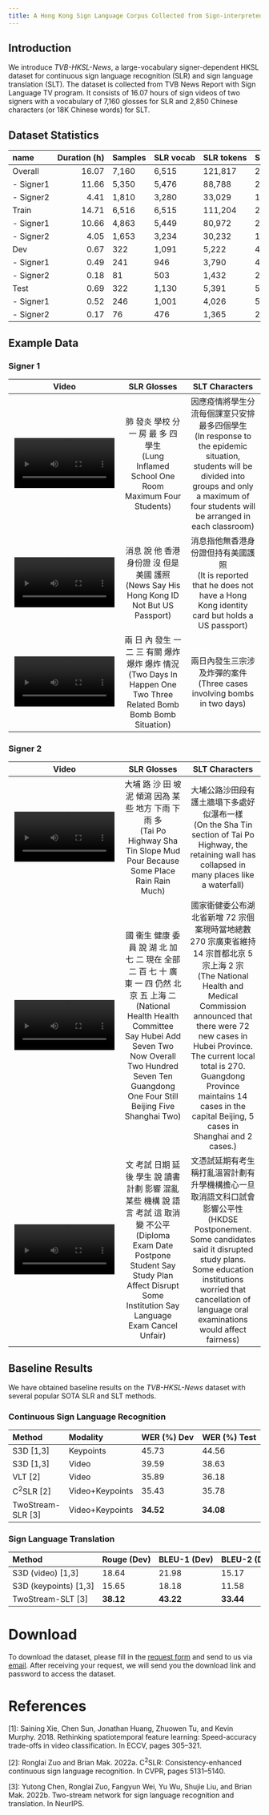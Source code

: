 ```yaml
---
title: A Hong Kong Sign Language Corpus Collected from Sign-interpreted TV News
---
```


## Introduction

We introduce _TVB-HKSL-News_, a large-vocabulary signer-dependent HKSL dataset for continuous sign language recognition (SLR) and sign language translation (SLT).
The dataset is collected from TVB News Report with Sign Language TV program.
It consists of 16.07 hours of sign videos of two signers with a vocabulary of 7,160 glosses for SLR and 2,850 Chinese characters (or 18K Chinese words) for SLT.

## Dataset Statistics

| name                                                  | Duration (h) | Samples | SLR vocab | SLR tokens | SLR #singletons | SLT vocab | SLT tokens | SLT #singletons | Duration (%) | Samples (%) | SLR Tokens (%) | SLT Tokens (%) |
| :---------------------------------------------------- | -----------: | :------ | :-------- | :--------- | :-------------- | :-------- | :--------- | --------------: | -----------: | ----------: | -------------: | -------------: |
| Overall                                               |        16.07 | 7,160   | 6,515     | 121,817    | 2,820           | 2,850     | 232,310    |             462 |          100 |         100 |            100 |            100 |
| <span style="white-space: nowrap;"> - Signer1 </span> |        11.66 | 5,350   | 5,476     | 88,788     | 2,362           | 2,695     | 173,027    |             450 |        72.59 |       74.72 |          72.89 |          74.48 |
| <span style="white-space: nowrap;"> - Signer2 </span> |         4.41 | 1,810   | 3,280     | 33,029     | 1,479           | 2,100     | 59,283     |             465 |        27.41 |       25.28 |          27.11 |          25.52 |
| Train                                                 |        14.71 | 6,516   | 6,515     | 111,204    | 2,925           | 2,816     | 212,108    |             466 |        91.53 |       91.01 |          91.29 |           91.3 |
| <span style="white-space: nowrap;"> - Signer1 </span> |        10.66 | 4,863   | 5,449     | 80,972     | 2,430           | 2,666     | 157,800    |             463 |        66.34 |       67.92 |          66.47 |          67.93 |
| <span style="white-space: nowrap;"> - Signer2 </span> |         4.05 | 1,653   | 3,234     | 30,232     | 1,520           | 2,069     | 54,308     |             468 |        25.18 |       23.09 |          24.82 |          23.38 |
| Dev                                                   |         0.67 | 322     | 1,091     | 5,222      | 471             | 1,279     | 10,003     |             395 |         4.18 |         4.5 |           4.29 |           4.31 |
| <span style="white-space: nowrap;"> - Signer1 </span> |         0.49 | 241     | 946       | 3,790      | 430             | 1,178     | 7,508      |             382 |         3.03 |        3.37 |           3.11 |           3.23 |
| <span style="white-space: nowrap;"> - Signer2 </span> |         0.18 | 81      | 503       | 1,432      | 264             | 710       | 2,495      |             286 |         1.15 |        1.13 |           1.18 |           1.07 |
| Test                                                  |         0.69 | 322     | 1,130     | 5,391      | 518             | 1,276     | 10,199     |             399 |         4.29 |         4.5 |           4.43 |           4.39 |
| <span style="white-space: nowrap;"> - Signer1 </span> |         0.52 | 246     | 1,001     | 4,026      | 503             | 1,195     | 7,719      |             410 |         3.21 |        3.44 |            3.3 |           3.32 |
| <span style="white-space: nowrap;"> - Signer2 </span> |         0.17 | 76      | 476       | 1,365      | 240             | 711       | 2,480      |             299 |         1.08 |        1.06 |           1.12 |           1.07 |

## Example Data

### Signer 1

<style>
    td {
        width: 300px;
    }

    th { 
        white-space: nowrap;
    }
</style>

<center>
<table style="word-break: normal; width: 100%">
  <thead>
    <tr>
      <th style="text-align: center">Video</th>
      <th style="text-align: center">SLR Glosses</th>
      <th style="text-align: center">SLT Characters</th>
    </tr>
  </thead>
  <tbody>
    <tr>
      <td style="text-align: center">
        <video width="200" controls>
          <source
            src="https://github.com/tvb-hksl-news/demo/raw/main/videos/2020-07-13_024218-024346_h264.mp4"
            type="video/mp4"
          />
        </video>
      </td>
      <td style="text-align: center">
        肺 發炎 學校 分 一 房 最 多 四 學生 <br />
        (Lung Inflamed School One Room Maximum Four Students)
      </td>
      <td style="text-align: center">
        因應疫情將學生分流每個課室只安排最多四個學生 <br />
        (In response to the epidemic situation, students will be divided into
        groups and only a maximum of four students will be arranged in each
        classroom)
      </td>
    </tr>
    <tr>
      <td style="text-align: center">
        <video width="200" controls>
          <source
            src="https://github.com/tvb-hksl-news/demo/raw/main/videos/2020-01-18_011156-011250_h264.mp4"
            type="video/mp4"
          />
        </video>
      </td>
      <td style="text-align: center">
        消息 說 他 香港 身份證 沒 但是 美國 護照 <br />
        (News Say His Hong Kong ID Not But US Passport)
      </td>
      <td style="text-align: center">
        消息指他無香港身份證但持有美國護照 <br />
        (It is reported that he does not have a Hong Kong identity card but
        holds a US passport)
      </td>
    </tr>
    <tr>
      <td style="text-align: center">
        <video width="200" controls>
          <source
            src="https://github.com/tvb-hksl-news/demo/raw/main/videos/2020-01-28_026046-026152_h264.mp4"
            type="video/mp4"
          />
        </video>
      </td>
      <td style="text-align: center">
        兩 日 內 發生 一 二 三 有關 爆炸 爆炸 爆炸 情況 <br />
        (Two Days In Happen One Two Three Related Bomb Bomb Bomb Situation)
      </td>
      <td style="text-align: center">
        兩日內發生三宗涉及炸彈的案件 <br />
        (Three cases involving bombs in two days)
      </td>
    </tr>
  </tbody>
</table>
</center>

### Signer 2

<center>
<table style="word-break: normal; width: 100%">
  <thead>
    <tr>
      <th style="text-align: center">Video</th>
      <th style="text-align: center">SLR Glosses</th>
      <th style="text-align: center">SLT Characters</th>
    </tr>
  </thead>
  <tbody>
    <tr>
      <td style="text-align: center">
        <video width="200" controls>
          <source
            src="https://github.com/tvb-hksl-news/demo/raw/main/videos/2020-06-07_018080-018254_h264.mp4"
            type="video/mp4"
          />
        </video>
      </td>
      <td style="text-align: center">
        大埔 路 沙 田 坡 泥 傾瀉 因為 某些 地方 下雨 下雨 多 <br />
        (Tai Po Highway Sha Tin Slope Mud Pour Because Some Place Rain Rain
        Much)
      </td>
      <td style="text-align: center">
        大埔公路沙田段有護土牆塌下多處好似瀑布一樣 <br />
        (On the Sha Tin section of Tai Po Highway, the retaining wall has
        collapsed in many places like a waterfall)
      </td>
    </tr>
    <tr>
      <td style="text-align: center">
        <video width="200" controls>
          <source
            src="https://github.com/tvb-hksl-news/demo/raw/main/videos/2020-01-21_001881-002184_h264.mp4"
            type="video/mp4"
          />
        </video>
      </td>
      <td style="text-align: center">
        國 衞生 健康 委員 說 湖 北 加 七 二 現在 全部 二 百 七 十 廣 東 一 四
        仍然 北京 五 上海 二 <br />
        (National Health Health Committee Say Hubei Add Seven Two Now Overall
        Two Hundred Seven Ten Guangdong One Four Still Beijing Five Shanghai
        Two)
      </td>
      <td style="text-align: center">
        國家衛健委公布湖北省新增 72 宗個案現時當地總數 270 宗廣東省維持 14
        宗首都北京 5 宗上海 2 宗 <br />
        (The National Health and Medical Commission announced that there were 72
        new cases in Hubei Province. The current local total is 270. Guangdong
        Province maintains 14 cases in the capital Beijing, 5 cases in Shanghai
        and 2 cases.)
      </td>
    </tr>
    <tr>
      <td style="text-align: center">
        <video width="200" controls>
          <source
            src="https://github.com/tvb-hksl-news/demo/raw/main/videos/2020-02-06_004876-005112_h264.mp4"
            type="video/mp4"
          />
        </video>
      </td>
      <td style="text-align: center">
        文 考試 日期 延後 學生 說 讀書 計劃 影響 混亂 某些 機構 說 語言 考試 這
        取消 變 不公平 <br />
        (Diploma Exam Date Postpone Student Say Study Plan Affect Disrupt Some
        Institution Say Language Exam Cancel Unfair)
      </td>
      <td style="text-align: center">
        文憑試延期有考生稱打亂溫習計劃有升學機構擔心一旦取消語文科口試會影響公平性
        <br />
        (HKDSE Postponement. Some candidates said it disrupted study plans. Some
        education institutions worried that cancellation of language oral
        examinations would affect fairness)
      </td>
    </tr>
  </tbody>
</table>
</center>

## Baseline Results

We have obtained baseline results on the _TVB-HKSL-News_ dataset with several popular SOTA SLR and SLT methods.

### Continuous Sign Language Recognition

| Method                 | Modality        | WER (%) Dev | WER (%) Test |
| :--------------------- | :-------------- | :---------- | :----------- |
| S3D [1,3]              | Keypoints       | 45.73       | 44.56        |
| S3D [1,3]              | Video           | 39.59       | 38.63        |
| VLT \[2\]              | Video           | 35.89       | 36.18        |
| C<sup>2</sup>SLR \[2\] | Video+Keypoints | 35.43       | 35.78        |
| TwoStream-SLR \[3\]    | Video+Keypoints | **34.52**   | **34.08**    |

<!--

| path                                  |   wer |
| :------------------------------------ | ----: |
| results/s3d_pose/dev/tvb_results.pkl  | 45.73 |
| results/s3d_rgb/dev/tvb_results.pkl   | 39.59 |
| results/vlt/dev_hyp.csv               | 35.89 |
| results/c2slr/dev_hyp.csv             | 35.43 |
| results/twostream/dev/tvb_results.pkl | 34.52 |

| path                                   |   wer |
| :------------------------------------- | ----: |
| results/s3d_pose/test/tvb_results.pkl  | 44.56 |
| results/s3d_rgb/test/tvb_results.pkl   | 38.63 |
| results/vlt/test_hyp.csv               | 36.18 |
| results/c2slr/test_hyp.csv             | 35.78 |
| results/twostream/test/tvb_results.pkl | 34.08 |

-->

### Sign Language Translation

| Method                                                          | Rouge (Dev) | BLEU-1 (Dev) | BLEU-2 (Dev) | BLEU-3 (Dev) | BLEU-4 (Dev) | Rouge (Test) | BLEU-1 (Test) | BLEU-2 (Test) | BLEU-3 (Test) | BLEU-4 (Test) |
| :-------------------------------------------------------------- | :---------- | :----------- | :----------- | :----------- | :----------- | :----------- | :------------ | :------------ | :------------ | :------------ |
| <span style="white-space: nowrap;">S3D (video) [1,3]</span>     | 18.64       | 21.98        | 15.17        | 11.18        | 8.79         | 21.61        | 25.39         | 18.59         | 14.57         | 12.10         |
| <span style="white-space: nowrap;">S3D (keypoints) [1,3]</span> | 15.65       | 18.18        | 11.58        | 8.09         | 6.22         | 16.42        | 19.93         | 13.72         | 10.41         | 8.48          |
| <span style="white-space: nowrap;">TwoStream-SLT \[3\]</span>   | **38.12**   | **43.22**    | **33.44**    | **26.04**    | **21.00**    | **39.80**    | **44.68**     | **35.27**     | **28.29**     | **23.58**     |

# Download

To download the dataset, please fill in the [request form](https://cse.hkust.edu.hk/tvb-hksl-news/docs/request-form-v2.pdf) and send to us via [email](mailto:mak@cse.ust.hk). After receiving your request, we will send you the download link and password to access the dataset.

# References

\[1\]: Saining Xie, Chen Sun, Jonathan Huang, Zhuowen Tu, and Kevin Murphy. 2018. Rethinking spatiotemporal feature learning: Speed-accuracy trade-offs in video classification. In ECCV, pages 305–321.

\[2\]: Ronglai Zuo and Brian Mak. 2022a. C<sup>2</sup>SLR: Consistency-enhanced continuous sign language recognition. In CVPR, pages 5131–5140.

\[3\]: Yutong Chen, Ronglai Zuo, Fangyun Wei, Yu Wu, Shujie Liu, and Brian Mak. 2022b. Two-stream network for sign language recognition and translation. In NeurIPS.
